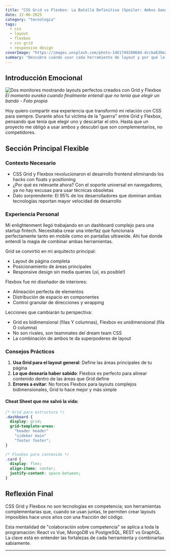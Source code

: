 ```yaml
---
title: "CSS Grid vs Flexbox: La Batalla Definitiva (Spoiler: Ambos Ganan)"
date: 12-06-2025
category: "tecnologia"
tags: 
  - css
  - layout
  - flexbox
  - css grid
  - responsive design
coverImage: "https://images.unsplash.com/photo-1461749280684-dccba630e2f6?w=800&h=400&fit=crop"
summary: "Descubre cuándo usar cada herramienta de layout y por qué la combinación de ambas es el superpoder que todo frontend developer necesita"
---
```


## Introducción Emocional
![Dos monitores mostrando layouts perfectos creados con Grid y Flexbox](https://images.unsplash.com/photo-1517077304055-6e89abbf09b0?w=800&h=400&fit=crop)
*El momento eureka cuando finalmente entendí que no tenía que elegir un bando - Foto propia*

Hoy quiero compartir esa experiencia que transformó mi relación con CSS para siempre. Durante años fui víctima de la "guerra" entre Grid y Flexbox, pensando que tenía que elegir uno y descartar el otro. Hasta que un proyecto me obligó a usar ambos y descubrí que son complementarios, no competidores.

## Sección Principal Flexible
### Contexto Necesario
- CSS Grid y Flexbox revolucionaron el desarrollo frontend eliminando los hacks con floats y positioning
- ¿Por qué es relevante ahora? Con el soporte universal en navegadores, ya no hay excusas para usar técnicas obsoletas
- Dato sorprendente: El 95% de los desarrolladores que dominan ambas tecnologías reportan mayor velocidad de desarrollo

### Experiencia Personal
Mi enlightenment llegó trabajando en un dashboard complejo para una startup fintech. Necesitaba crear una interfaz que funcionara perfectamente tanto en mobile como en pantallas ultrawide. Ahí fue donde entendí la magia de combinar ambas herramientas.

Grid se convirtió en mi arquitecto principal:
- Layout de página completa
- Posicionamiento de áreas principales
- Responsive design sin media queries (¡sí, es posible!)

Flexbox fue mi diseñador de interiores:
- Alineación perfecta de elementos
- Distribución de espacio en componentes
- Control granular de direcciones y wrapping

Lecciones que cambiarán tu perspectiva:
- Grid es bidimensional (filas Y columnas), Flexbox es unidimensional (fila O columna)
- No son rivales, son teammates del dream team CSS
- La combinación de ambos te da superpoderes de layout

### Consejos Prácticos
1. **Usa Grid para el layout general**: Define las áreas principales de tu página
2. **Lo que desearía haber sabido**: Flexbox es perfecto para alinear contenido dentro de las áreas que Grid define
3. **Errores a evitar**: No forces Flexbox para layouts complejos bidimensionales, Grid lo hace mejor y más simple

#### Cheat Sheet que me salvó la vida:
```css
/* Grid para estructura */
.dashboard {
  display: grid;
  grid-template-areas: 
    "header header"
    "sidebar main"
    "footer footer";
}

/* Flexbox para contenido */
.card {
  display: flex;
  align-items: center;
  justify-content: space-between;
}
```

## Reflexión Final
CSS Grid y Flexbox no son tecnologías en competencia; son herramientas complementarias que, cuando se usan juntas, te permiten crear layouts imposibles hace unos años con una fracción del código.

Esta mentalidad de "colaboración sobre competencia" se aplica a toda la programación: React vs Vue, MongoDB vs PostgreSQL, REST vs GraphQL. La clave está en entender las fortalezas de cada herramienta y combinarlas sabiamente.

---